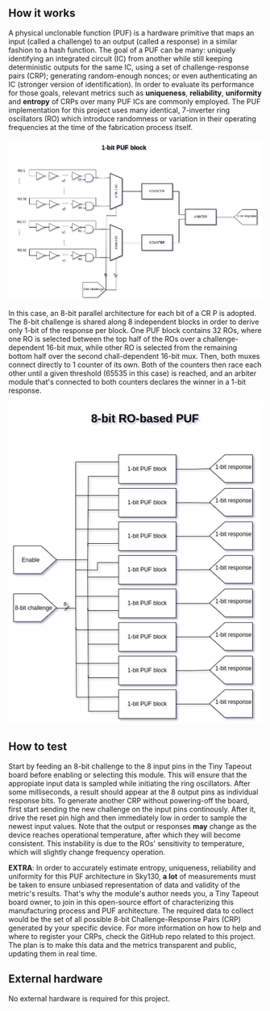 <!---

This file is used to generate your project datasheet. Please fill in the information below and delete any unused
sections.

You can also include images in this folder and reference them in the markdown. Each image must be less than
512 kb in size, and the combined size of all images must be less than 1 MB.
-->

## How it works

A physical unclonable function (PUF) is a hardware primitive that maps an input (called a challenge) to an output (called a response) in a similar fashion to a hash function. The goal of a PUF can be many: uniquely identifying an integrated circuit (IC) from another while still keeping deterministic outputs for the same IC, using a set of challenge-response pairs (CRP); generating random-enough nonces; or even authenticating an IC (stronger version of identification). In order to evaluate its performance for those goals, relevant metrics such as **uniqueness**, **reliability**, **uniformity** and **entropy** of CRPs over many PUF ICs are commonly employed. The PUF implementation for this project uses many identical, 7-inverter ring oscillators (RO) which introduce randomness or variation in their operating frequencies at the time of the fabrication process itself. 

![](ro_puf_1bit_block.png)

In this case, an 8-bit parallel architecture for each bit of a CR
P is adopted. The 8-bit challenge is shared along 8 independent blocks in order to derive only 1-bit of the response per block. One PUF block contains 32 ROs, where one RO is selected between the top half of the ROs over a challenge-dependent 16-bit mux, while other RO is selected from the remaining bottom half over the second chall-dependent 16-bit mux. Then, both muxes connect directly to 1 counter of its own. Both of the counters then race each other until a given threshold (65535 in this case) is reached, and an arbiter module that's connected to both counters declares the winner in a 1-bit response.

![](ro_puf_8bit.png)

## How to test

Start by feeding an 8-bit challenge to the 8 input pins in the Tiny Tapeout board before enabling or selecting this module. This will ensure that the appropiate input data is sampled while initiating the ring oscillators. After some milliseconds, a result should appear at the 8 output pins as individual response bits. To generate another CRP without powering-off the board, first start sending the new challenge on the input pins continously. After it, drive the reset pin high and then immediately low in order to sample the newest input values. Note that the output or responses **may** change as the device reaches operational temperature, after which they will become consistent. This instability is due to the ROs' sensitivity to temperature, which will slightly change frequency operation.

**EXTRA**: In order to accurately estimate entropy, uniqueness, reliability and uniformity for this PUF architecture in Sky130, **a lot** of measurements must be taken to ensure unbiased representation of data and validity of the metric's results. That's why the module's author needs you, a Tiny Tapeout board owner, to join in this open-source effort of characterizing this manufacturing process and PUF architecture. The required data to collect would be the set of all possible 8-bit Challenge-Response Pairs (CRP) generated by your specific device. For more information on how to help and where to register your CRPs, check the GitHub repo related to this project. The plan is to make this data and the metrics transparent and public, updating them in real time.


## External hardware

No external hardware is required for this project.
